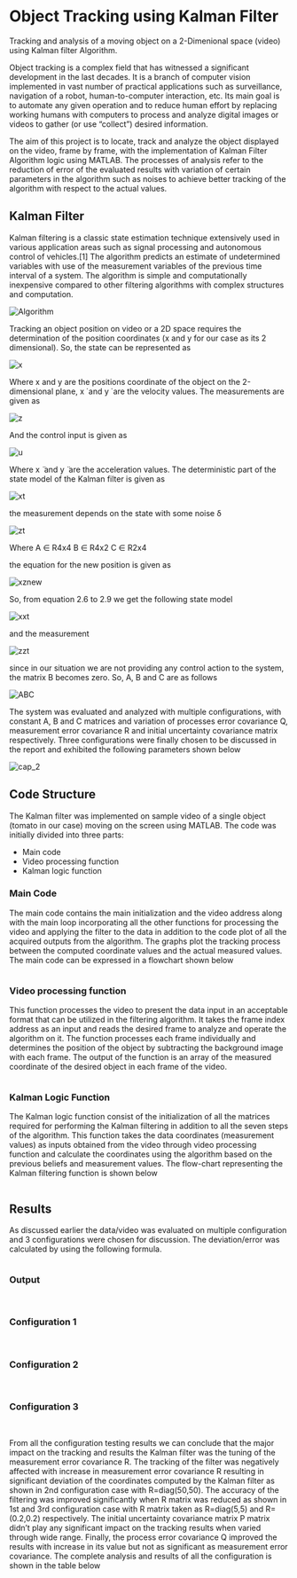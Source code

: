 # Object Tracking using Kalman Filter
Tracking and analysis of a moving object on a 2-Dimenional space (video) using Kalman filter Algorithm.

Object tracking is a complex field that has witnessed a significant development in the last decades. It is a branch of computer vision implemented in vast number of practical applications such as surveillance, navigation of a robot, human-to-computer interaction, etc. Its main goal is to automate any given operation and to reduce human effort by replacing working humans with computers to process and analyze digital images or videos to gather (or use “collect”) desired information. 


The aim of this project is to locate, track and analyze the object displayed on the video, frame by frame, with the implementation of Kalman Filter Algorithm logic using MATLAB. The processes of analysis refer to the reduction of error of the evaluated results with variation of certain parameters in the algorithm such as noises to achieve better tracking of the algorithm with respect to the actual values.

## Kalman Filter

Kalman filtering is a classic state estimation technique extensively used in various application areas such as signal processing and autonomous control of vehicles.[1] The algorithm predicts an estimate of undetermined variables with use of the measurement variables of the previous time interval of a system. The algorithm is simple and computationally inexpensive compared to other filtering algorithms with complex structures and computation. 

![Algorithm]()

Tracking an object position on video or a 2D space requires the determination of the position coordinates (x and y for our case as its 2 dimensional). So, the state can be represented as

![x]()

Where x and y are the positions coordinate of the object on the 2-dimensional plane, x ̇ and y ̇ are the velocity values. The measurements are given as 

![z]()

And the control input is given as

![u]()

Where x ̈ and y ̈ are the acceleration values.
The deterministic part of the state model of the Kalman filter is given as 

![xt]()

the measurement depends on the state with some noise δ

![zt]()

Where A ∈ R4x4
	    B ∈ R4x2
	    C ∈ R2x4

the equation for the new position is given as 

![xznew]()

So, from equation 2.6 to 2.9 we get the following state model 

![xxt]()

and the measurement 

![zzt]()

since in our situation we are not providing any control action to the system, the matrix B becomes zero. So, A, B and C are as follows

![ABC]()

The system was evaluated and analyzed with multiple configurations, with constant A, B and C matrices and variation of processes error covariance Q, measurement error covariance R and initial uncertainty covariance matrix respectively. Three configurations were finally chosen to be discussed in the report and exhibited the following parameters shown below

![cap_2]()

## Code Structure

The Kalman filter was implemented on sample video of a single object (tomato in our case) moving on the screen using MATLAB. The code was initially divided into three parts:

-	Main code
-	Video processing function  
-	Kalman logic function

### Main Code

The main code contains the main initialization and the video address along with the main loop incorporating all the other functions for processing the video and applying the filter to the data in addition to the code plot of all the acquired outputs from the algorithm. The graphs plot the tracking process between the computed coordinate values and the actual measured values. The main code can be expressed in a flowchart shown below

![]()

### Video processing function

This function processes the video to present the data input in an acceptable format that can be utilized in the filtering algorithm. It takes the frame index address as an input and reads the desired frame to analyze and operate the algorithm on it. The function processes each frame individually and determines the position of the object by subtracting the background image with each frame. The output of the function is an array of the measured coordinate of the desired object in each frame of the video.   

![]()

### Kalman Logic Function

The Kalman logic function consist of the initialization of all the matrices required for performing the Kalman filtering in addition to all the seven steps of the algorithm. This function takes the data coordinates (measurement values) as inputs obtained from the video through video processing function and calculate the coordinates using the algorithm based on the previous beliefs and measurement values. The flow-chart representing the Kalman filtering function is shown below

![]()

## Results

As discussed earlier the data/video was evaluated on multiple configuration and 3 configurations were chosen for discussion. The deviation/error was calculated by using the following formula.

![]()

### Output

![]()
![]()
![]()
![]()

### Configuration 1

![]()
![]()
![]()

### Configuration 2

![]()
![]()
![]()

### Configuration 3

![]()
![]()
![]()


From all the configuration testing results we can conclude that the major impact on the tracking and results the Kalman filter was the tuning of the measurement error covariance R. The tracking of the filter was negatively affected with increase in measurement error covariance R resulting in significant deviation of the coordinates computed by the Kalman filter as shown in 2nd configuration case with R=diag(50,50). The accuracy of the filtering was improved significantly when R matrix was reduced as shown in 1st and 3rd configuration case with R matrix taken as R=diag(5,5) and R=(0.2,0.2) respectively. The initial uncertainty covariance matrix P matrix didn’t play any significant impact on the tracking results when varied through wide range. Finally, the process error covariance Q improved the results with increase in its value but not as significant as measurement error covariance. The complete analysis and results of all the configuration is shown in the table below

![]()
